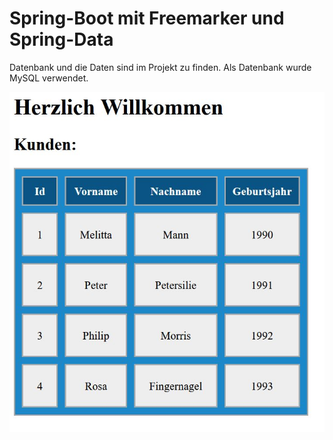 # Spring-Boot mit Freemarker und Spring-Data

Datenbank und die Daten sind im Projekt zu finden. Als Datenbank wurde MySQL verwendet.

![UI](/images/ui.jpg)